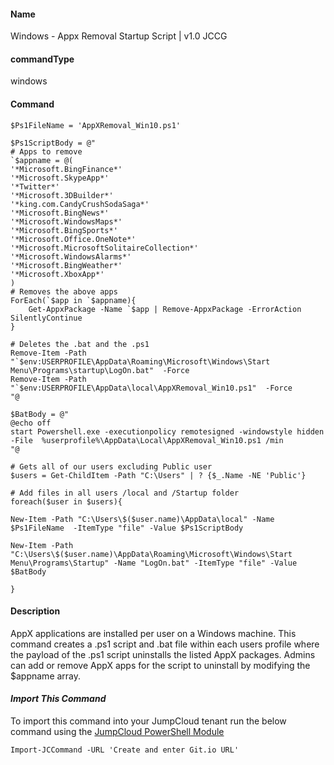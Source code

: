 #### Name

Windows - Appx Removal Startup Script | v1.0 JCCG

#### commandType

windows

#### Command

```
$Ps1FileName = 'AppXRemoval_Win10.ps1'

$Ps1ScriptBody = @"
# Apps to remove
`$appname = @(
'*Microsoft.BingFinance*'
'*Microsoft.SkypeApp*'
'*Twitter*'
'*Microsoft.3DBuilder*'
'*king.com.CandyCrushSodaSaga*'
'*Microsoft.BingNews*'
'*Microsoft.WindowsMaps*'
'*Microsoft.BingSports*'
'*Microsoft.Office.OneNote*'
'*Microsoft.MicrosoftSolitaireCollection*'
'*Microsoft.WindowsAlarms*'
'*Microsoft.BingWeather*'
'*Microsoft.XboxApp*'
)
# Removes the above apps
ForEach(`$app in `$appname){
    Get-AppxPackage -Name `$app | Remove-AppxPackage -ErrorAction SilentlyContinue
}

# Deletes the .bat and the .ps1  
Remove-Item -Path "`$env:USERPROFILE\AppData\Roaming\Microsoft\Windows\Start Menu\Programs\startup\LogOn.bat"  -Force
Remove-Item -Path "`$env:USERPROFILE\AppData\local\AppXRemoval_Win10.ps1"  -Force
"@

$BatBody = @" 
@echo off
start Powershell.exe -executionpolicy remotesigned -windowstyle hidden -File  %userprofile%\AppData\Local\AppXRemoval_Win10.ps1 /min
"@

# Gets all of our users excluding Public user
$users = Get-ChildItem -Path "C:\Users" | ? {$_.Name -NE 'Public'} 

# Add files in all users /local and /Startup folder
foreach($user in $users){

New-Item -Path "C:\Users\$($user.name)\AppData\local" -Name $Ps1FileName  -ItemType "file" -Value $Ps1ScriptBody 

New-Item -Path "C:\Users\$($user.name)\AppData\Roaming\Microsoft\Windows\Start Menu\Programs\Startup" -Name "LogOn.bat" -ItemType "file" -Value $BatBody

}
```

#### Description

AppX applications are installed per user on a Windows machine. This command creates a .ps1 script and .bat file within each users profile where the payload of the .ps1 script uninstalls the listed AppX packages. Admins can add or remove AppX apps for the script to uninstall by modifying the $appname array.

#### *Import This Command*

To import this command into your JumpCloud tenant run the below command using the [JumpCloud PowerShell Module](https://github.com/TheJumpCloud/support/wiki/Installing-the-JumpCloud-PowerShell-Module)

```
Import-JCCommand -URL 'Create and enter Git.io URL'
```

